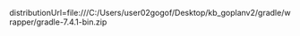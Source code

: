 distributionUrl=file:///C:/Users/user02gogof/Desktop/kb_goplanv2/gradle/wrapper/gradle-7.4.1-bin.zip
